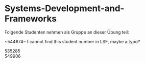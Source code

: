 # Systems-Development-and-Frameworks

Folgende Studenten nehmen als Gruppe an dieser Übung teil:   

~544674~ I cannot find this student number in LSF, maybe a typo?

535285  
549906  
